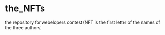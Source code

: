 # the_NFTs
the repository for webelopers contest (NFT is the first letter of the names of the three authors)
